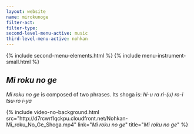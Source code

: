 ```yaml
---
layout: website
name: mirokunoge
filter-act:
filter-type:
second-level-menu-active: music
third-level-menu-active: nohkan
---
```


{% include second-menu-elements.html %}
{% include menu-instrument-small.html %}

<main class="page-content">
  <div class="text-container">
    <h2><em>Mi roku no ge</em></h2>
    <p><em>Mi roku no ge</em> is composed of two phrases. Its shoga is:
<em>hi-u ra ri-(u) ro-i<br>
tsu-ro i-ya

</em>
</p>
{% include video-no-background.html
  src="http://d7rcwrflqckpu.cloudfront.net/Nohkan-Mi_roku_No_Ge_Shoga.mp4"
  link="<em>Mi roku no ge</em>"
  title="<em>Mi roku no ge</em>"
%}
  </div>
</main>
